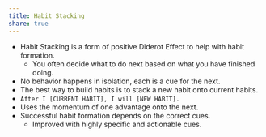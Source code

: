 ```yaml
---
title: Habit Stacking
share: true
---
```


* Habit Stacking is a form of positive Diderot Effect to help with habit formation.
  * You often decide what to do next based on what you have finished doing.
* No behavior happens in isolation, each is a cue for the next.
* The best way to build habits is to stack a new habit onto current habits.
* `After I [CURRENT HABIT], I will [NEW HABIT].`
* Uses the momentum of one advantage onto the next.
* Successful habit formation depends on the correct cues.
  * Improved with highly specific and actionable cues.
